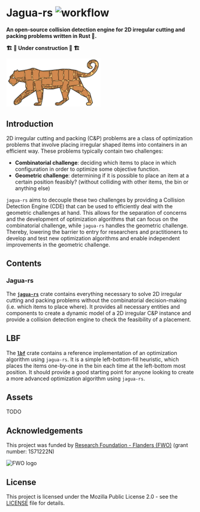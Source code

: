 # Jagua-rs ![workflow](https://github.com/JeroenGar/jagua-rs/actions/workflows/rust.yml/badge.svg)
**An open-source collision detection engine for 2D irregular cutting and packing problems written in Rust 🦀.**

**🏗️ 🚧 Under construction 🚧 🏗️**

<img src="assets/jaguars_logo.svg" width="50%" alt="Jaguars logo">

## Introduction
2D irregular cutting and packing (C&P) problems are a class of optimization problems that involve placing irregular shaped items into containers in an efficient way.
These problems typically contain two challenges:
 * **Combinatorial challenge**: deciding which items to place in which configuration in order to optimize some objective function.
 * **Geometric challenge**: determining if it is possible to place an item at a certain position feasibly? (without colliding with other items, the bin or anything else)

`jagua-rs` aims to decouple these two challenges by providing a Collision Detection Engine (CDE) that can be used to efficiently deal with the geometric challenges at hand.
This allows for the separation of concerns and the development of optimization algorithms that can focus on the combinatorial challenge, while `jagua-rs` handles the geometric challenge.
Thereby, lowering the barrier to entry for researchers and practitioners to develop and test new optimization algorithms and enable independent improvements in the geometric challenge.

## Contents

### Jagua-rs
The **[`jagua-rs`](jagua-rs)** crate contains everything necessary to solve 2D irregular cutting and packing problems without the combinatorial decision-making (i.e. which items to place where). It provides all necessary entities and components to create a dynamic model of a 2D irregular C&P instance and provide a collision detection engine to check the feasibility of a placement.

## LBF
The **[`lbf`](lbf)** crate contains a reference implementation of an optimization algorithm using `jagua-rs`.
It is a simple left-bottom-fill heuristic, which places the items one-by-one in the bin each time at the left-bottom most position.
It should provide a good starting point for anyone looking to create a more advanced optimization algorithm using ``jagua-rs``.

## Assets

TODO

## Acknowledgements

This project was funded by [Research Foundation - Flanders (FWO)](https://www.fwo.be/en/) (grant number: 1S71222N)

<img src="https://upload.wikimedia.org/wikipedia/commons/f/fc/Fonds_Wetenschappelijk_Onderzoek_logo.svg" width="10%" alt="FWO logo">

## License

This project is licensed under the Mozilla Public License 2.0 - see the [LICENSE](LICENSE) file for details.